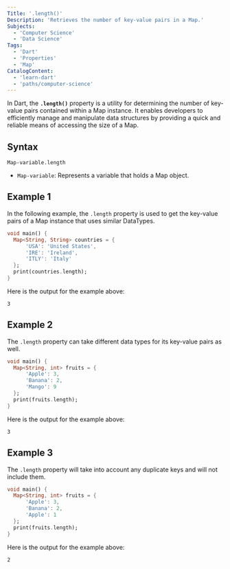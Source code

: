 ```yaml
---
Title: '.length()'
Description: 'Retrieves the number of key-value pairs in a Map.'
Subjects: 
  - 'Computer Science'
  - 'Data Science'
Tags:
  - 'Dart'
  - 'Properties'
  - 'Map'
CatalogContent:
  - 'learn-dart'
  - 'paths/computer-science'
---
```


In Dart, the **`.length()`** property is a utility for determining the number of key-value pairs contained within a Map instance. It enables developers to efficiently manage and manipulate data structures by providing a quick and reliable means of accessing the size of a Map.

## Syntax

```pseudo
Map-variable.length
```

- `Map-variable`: Represents a variable that holds a Map object.

## Example 1

In the following example, the `.length` property is used to get the key-value pairs of a Map instance that uses similar DataTypes.

```dart
void main() {
  Map<String, String> countries = {
      'USA': 'United States',
      'IRE': 'Ireland',
      'ITLY': 'Italy'
  };
  print(countries.length);
}
```
Here is the output for the example above:

```shell
3
```

## Example 2

The `.length` property can take different data types for its key-value pairs as well.

```dart
void main() {
  Map<String, int> fruits = {
      'Apple': 3,
      'Banana': 2,
      'Mango': 9
  };
  print(fruits.length);
}
```

Here is the output for the example above:

```shell
3
```

## Example 3

The `.length` property will take into account any duplicate keys and will not include them.

```dart
void main() {
  Map<String, int> fruits = {
      'Apple': 3,
      'Banana': 2,
      'Apple': 1
  };
  print(fruits.length);
}
```

Here is the output for the example above:

```shell
2
```
